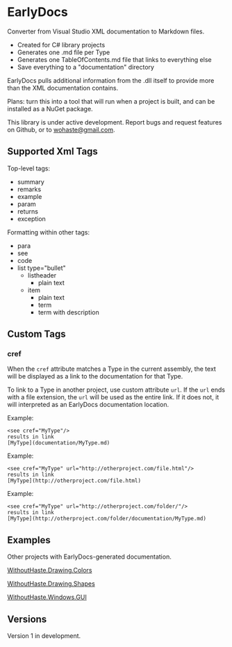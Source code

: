 # EarlyDocs

Converter from Visual Studio XML documentation to Markdown files.
* Created for C# library projects
* Generates one .md file per Type
* Generates one TableOfContents.md file that links to everything else
* Save everything to a "documentation" directory

EarlyDocs pulls additional information from the .dll itself to provide more than the XML documentation contains.

Plans: turn this into a tool that will run when a project is built, and can be installed as a NuGet package.

This library is under active development. Report bugs and request features on Github, or to wohaste@gmail.com.

## Supported Xml Tags

Top-level tags:  
* summary
* remarks
* example
* param
* returns
* exception

Formatting within other tags:  
* para
* see
* code
* list type="bullet"
    * listheader
	    * plain text
    * item
	    * plain text
        * term
        * term with description

## Custom Tags

### cref

When the `cref` attribute matches a Type in the current assembly, the text will be displayed as a link to the documentation for that Type.

To link to a Type in another project, use custom attribute `url`. If the `url` ends with a file extension, the `url` will be used as the entire link. If it does not, it will interpreted as an EarlyDocs documentation location.

Example:  
```
<see cref="MyType"/>
results in link
[MyType](documentation/MyType.md)
```

Example:  
```
<see cref="MyType" url="http://otherproject.com/file.html"/>
results in link
[MyType](http://otherproject.com/file.html)
```

Example:  
```
<see cref="MyType" url="http://otherproject.com/folder/"/>
results in link
[MyType](http://otherproject.com/folder/documentation/MyType.md)
```

## Examples

Other projects with EarlyDocs-generated documentation.

[WithoutHaste.Drawing.Colors](https://github.com/WithoutHaste/WithoutHaste.Drawing.Colors/blob/master/documentation/TableOfContents.md)

[WithoutHaste.Drawing.Shapes](https://github.com/WithoutHaste/WithoutHaste.Drawing.Shapes/blob/master/documentation/TableOfContents.md)

[WithoutHaste.Windows.GUI](https://github.com/WithoutHaste/WithoutHaste.Windows.GUI/blob/master/documentation/TableOfContents.md)

## Versions

Version 1 in development.